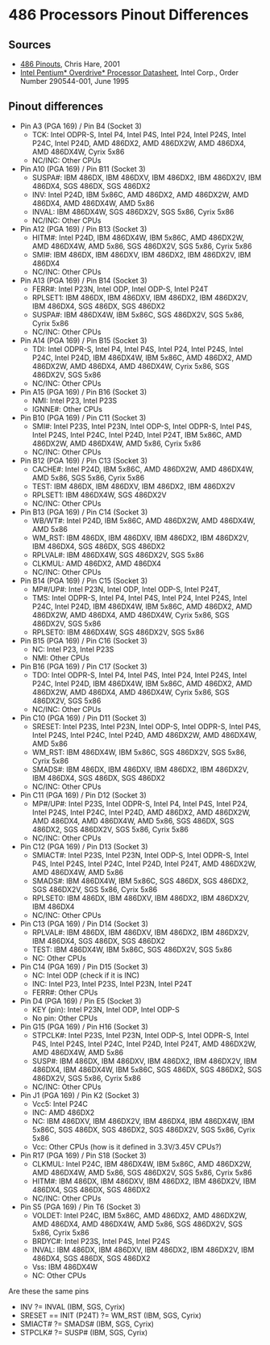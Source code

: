 # 486 Processors Pinout Differences

## Sources

* [486 Pinouts](http://www.pchardwarelinks.com/486pin2.htm), Chris Hare, 2001
* [Intel Pentium* Overdrive* Processor Datasheet](http://datasheets.chipdb.org/Intel/x86/486/applnots/29043606.PDF), Intel Corp., Order Number 290544-001, June 1995

## Pinout differences

* Pin A3 (PGA 169) / Pin B4 (Socket 3)
  * TCK: Intel ODPR-S, Intel P4, Intel P4S, Intel P24, Intel P24S, Intel P24C, Intel P24D, AMD 486DX2, AMD 486DX2W, AMD 486DX4, AMD 486DX4W, Cyrix 5x86
  * NC/INC: Other CPUs
* Pin A10 (PGA 169) / Pin B11 (Socket 3)
  * SUSPA#: IBM 486DX, IBM 486DXV, IBM 486DX2, IBM 486DX2V, IBM 486DX4, SGS 486DX, SGS 486DX2
  * INV: Intel P24D, IBM 5x86C, AMD 486DX2, AMD 486DX2W, AMD 486DX4, AMD 486DX4W, AMD 5x86
  * INVAL: IBM 486DX4W, SGS 486DX2V, SGS 5x86, Cyrix 5x86
  * NC/INC: Other CPUs
* Pin A12 (PGA 169) / Pin B13 (Socket 3)
  * HITM#: Intel P24D, IBM 486DX4W, IBM 5x86C, AMD 486DX2W, AMD 486DX4W, AMD 5x86, SGS 486DX2V, SGS	5x86, Cyrix 5x86
  * SMI#: IBM	486DX, IBM 486DXV, IBM 486DX2, IBM 486DX2V, IBM 486DX4
  * NC/INC: Other CPUs
* Pin A13	(PGA 169) / Pin B14 (Socket 3)
  * FERR#: Intel P23N, Intel ODP, Intel ODP-S, Intel P24T
  * RPLSET1: IBM 486DX, IBM 486DXV, IBM 486DX2, IBM 486DX2V, IBM 486DX4, SGS 486DX, SGS 486DX2
  * SUSPA#: IBM 486DX4W, IBM 5x86C, SGS 486DX2V, SGS 5x86, Cyrix 5x86
  * NC/INC: Other CPUs
* Pin A14	(PGA 169) / Pin B15 (Socket 3)
  * TDI: Intel ODPR-S, Intel P4, Intel P4S, Intel P24, Intel P24S, Intel P24C, Intel P24D, IBM 486DX4W, IBM 5x86C, AMD 486DX2, AMD 486DX2W, AMD 486DX4, AMD 486DX4W, Cyrix 5x86, SGS 486DX2V, SGS 5x86
  * NC/INC: Other CPUs
* Pin A15	(PGA 169) / Pin B16 (Socket 3)
  * NMI: Intel P23, Intel P23S
  * IGNNE#: Other CPUs
* Pin B10	(PGA 169) / Pin C11 (Socket 3)
  * SMI#: Intel	P23S, Intel P23N, Intel ODP-S, Intel ODPR-S, Intel P4S, Intel P24S, Intel P24C, Intel	P24D, Intel P24T, IBM 5x86C, AMD 486DX2W, AMD 486DX4W, AMD 5x86, Cyrix 5x86
  * NC/INC: Other CPUs
* Pin B12	(PGA 169) / Pin C13 (Socket 3)
  * CACHE#: Intel P24D, IBM 5x86C, AMD 486DX2W, AMD	486DX4W, AMD 5x86, SGS 5x86, Cyrix 5x86
  * TEST: IBM	486DX, IBM 486DXV, IBM 486DX2, IBM 486DX2V
  * RPLSET1: IBM 486DX4W, SGS 486DX2V
  * NC/INC: Other CPUs
* Pin B13	(PGA 169) / Pin C14 (Socket 3)
  * WB/WT#: Intel P24D, IBM 5x86C, AMD 486DX2W, AMD 486DX4W, AMD 5x86
  * WM_RST: IBM 486DX, IBM 486DXV, IBM 486DX2, IBM 486DX2V, IBM 486DX4, SGS 486DX, SGS 486DX2
  * RPLVAL#: IBM 486DX4W, SGS 486DX2V, SGS 5x86
  * CLKMUL: AMD 486DX2, AMD 486DX4
  * NC/INC: Other CPUs
* Pin B14	(PGA 169) / Pin C15 (Socket 3)
  * MP#/UP#: Intel P23N, Intel ODP, Intel ODP-S, Intel P24T, 
  * TMS: Intel ODPR-S, Intel P4, Intel P4S, Intel P24, Intel P24S, Intel P24C, Intel P24D, IBM 486DX4W, IBM 5x86C, AMD 486DX2, AMD 486DX2W, AMD 486DX4, AMD 486DX4W, Cyrix 5x86, SGS 486DX2V, SGS 5x86
  * RPLSET0: IBM 486DX4W, SGS	486DX2V, SGS 5x86
* Pin B15	(PGA 169) / Pin C16 (Socket 3)
  * NC: Intel P23, Intel P23S
  * NMI: Other CPUs
* Pin B16	(PGA 169) / Pin C17 (Socket 3)
  * TDO: Intel ODPR-S, Intel P4, Intel P4S, Intel P24, Intel P24S, Intel P24C, Intel P24D, IBM 486DX4W, IBM 5x86C, AMD 486DX2, AMD 486DX2W, AMD 486DX4, AMD 486DX4W, Cyrix 5x86, SGS 486DX2V, SGS 5x86
  * NC/INC: Other CPUs
* Pin C10	(PGA 169) / Pin D11 (Socket 3)
  * SRESET: Intel P23S, Intel P23N, Intel ODP-S, Intel ODPR-S, Intel P4S, Intel	P24S, Intel	P24C, Intel P24D, AMD 486DX2W, AMD 486DX4W, AMD 5x86
  * WM_RST: IBM 486DX4W, IBM 5x86C, SGS	486DX2V, SGS 5x86, Cyrix 5x86
  * SMADS#: IBM 486DX, IBM 486DXV, IBM 486DX2, IBM 486DX2V, IBM 486DX4, SGS 486DX, SGS 486DX2
  * NC/INC: Other CPUs
* Pin C11	(PGA 169) / Pin D12 (Socket 3)
  * MP#/UP#: Intel P23S, Intel ODPR-S, Intel P4, Intel P4S, Intel P24, Intel P24S, Intel P24C, Intel P24D, AMD 486DX2, AMD 486DX2W, AMD 486DX4, AMD 486DX4W, AMD 5x86, SGS 486DX, SGS 486DX2, SGS 486DX2V, SGS 5x86, Cyrix 5x86
  * NC/INC: Other CPUs
* Pin C12	(PGA 169) / Pin D13 (Socket 3)
  * SMIACT#: Intel P23S, Intel P23N, Intel ODP-S, Intel ODPR-S, Intel P4S, Intel P24S, Intel P24C, Intel P24D, Intel P24T, AMD 486DX2W, AMD 486DX4W, AMD 5x86
  * SMADS#: IBM	486DX4W, IBM 5x86C, SGS 486DX, SGS 486DX2, SGS 486DX2V, SGS 5x86, Cyrix 5x86
  * RPLSET0: IBM 486DX, IBM 486DXV, IBM 486DX2, IBM 486DX2V, IBM 486DX4
  * NC/INC: Other CPUs
* Pin C13	(PGA 169) / Pin D14 (Socket 3)
  * RPLVAL#: IBM 486DX, IBM 486DXV, IBM 486DX2, IBM 486DX2V, IBM 486DX4, SGS 486DX, SGS 486DX2
  * TEST: IBM 486DX4W, IBM 5x86C, SGS 486DX2V, SGS 5x86
  * NC: Other CPUs
* Pin C14	(PGA 169) / Pin D15 (Socket 3)
  * NC: Intel ODP (check if it is INC)
  * INC: Intel P23, Intel P23S, Intel P23N, Intel P24T
  * FERR#: Other CPUs
* Pin D4	(PGA 169) / Pin E5 (Socket 3)
  * KEY (pin): Intel P23N, Intel ODP, Intel ODP-S
  * No pin: Other CPUs
* Pin G15	(PGA 169) / Pin H16 (Socket 3)
  * STPCLK#: Intel P23S, Intel P23N, Intel ODP-S, Intel ODPR-S, Intel P4S, Intel P24S, Intel P24C, Intel P24D, Intel P24T, AMD 486DX2W, AMD 486DX4W, AMD 5x86
  * SUSP#: IBM 486DX, IBM 486DXV, IBM 486DX2, IBM 486DX2V, IBM 486DX4, IBM 486DX4W, IBM 5x86C, SGS 486DX, SGS 486DX2, SGS 486DX2V, SGS 5x86, Cyrix 5x86
  * NC/INC: Other CPUs
* Pin J1	(PGA 169) / Pin K2 (Socket 3)
  * Vcc5: Intel P24C
  * INC: AMD 486DX2
  * NC: IBM 486DXV, IBM 486DX2V, IBM 486DX4, IBM 486DX4W, IBM 5x86C, SGS 486DX, SGS 486DX2, SGS 486DX2V, SGS 5x86, Cyrix 5x86
  * Vcc: Other CPUs (how is it defined in 3.3V/3.45V CPUs?)
* Pin R17	(PGA 169) / Pin S18 (Socket 3)
  * CLKMUL: Intel P24C, IBM 486DX4W, IBM 5x86C, AMD 486DX2W, AMD 486DX4W, AMD 5x86, SGS 486DX2V, SGS 5x86, Cyrix 5x86
  * HITM#: IBM 486DX, IBM	486DXV, IBM 486DX2, IBM 486DX2V, IBM 486DX4, SGS 486DX, SGS 486DX2
  * NC/INC: Other CPUs
* Pin S5	(PGA 169) / Pin T6 (Socket 3)
  * VOLDET: Intel P24C, IBM 5x86C, AMD 486DX2, AMD 486DX2W, AMD 486DX4, AMD 486DX4W, AMD 5x86, SGS 486DX2V, SGS 5x86, Cyrix 5x86
  * BRDYC#: Intel P23S, Intel P4S, Intel P24S
  * INVAL: IBM 486DX, IBM 486DXV, IBM 486DX2, IBM 486DX2V, IBM 486DX4, SGS 486DX, SGS 486DX2
  * Vss: IBM 486DX4W
  * NC: Other CPUs

Are these the same pins
* INV ?= INVAL (IBM, SGS, Cyrix)
* SRESET == INIT (P24T) ?= WM_RST (IBM, SGS, Cyrix)
* SMIACT# ?= SMADS# (IBM, SGS, Cyrix)
* STPCLK# ?= SUSP# (IBM, SGS, Cyrix)














































